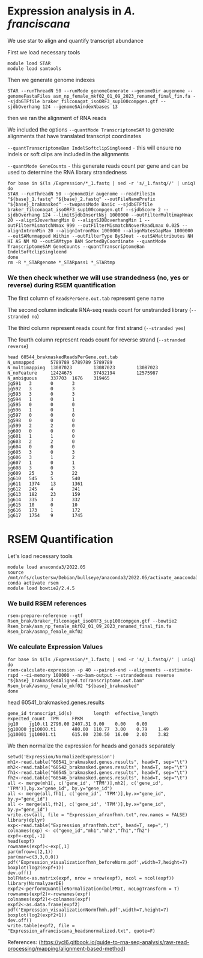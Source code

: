 # Expression analysis in *A. franciscana*
We use star to align and quantify transcript abundance

First we load necessary tools
```
module load STAR
module load samtools
```

Then we generate genome indexes

```
STAR --runThreadN 50 --runMode genomeGenerate --genomeDir augenome --genomeFastaFiles asm_np_female_mkf02_01_09_2023_renamed_final_fin.fa --sjdbGTFfile braker_filconagat_isoORF3_sup100compgen.gtf --sjdbOverhang 124 --genomeSAindexNbases 13
```

then we ran the alignment of RNA reads 

We included the options `--quantMode TranscriptomeSAM` to generate alignments that have translated transcript coordinates 

`--quantTranscriptomeBan IndelSoftclipSingleend` - this will ensure no indels or soft clips are included in the alignments 

`--quantMode GeneCounts` - this generate reads count per gene and can be used to determine the RNA library strandedness

```
for base in $(ls /Expression/*_1.fastq | sed -r 's/_1.fastq//' | uniq)
do
STAR --runThreadN 50 --genomeDir augenome --readFilesIn "${base}_1.fastq" "${base}_2.fastq" --outFileNamePrefix "${base}_brakmasked" --twopassMode Basic --sjdbGTFfile braker_filconagat_isoORF3_sup100compgen.gtf --sjdbScore 2 --sjdbOverhang 124 --limitSjdbInsertNsj 1000000 --outFilterMultimapNmax 20 --alignSJoverhangMin 8 --alignSJDBoverhangMin 1 --outFilterMismatchNmax 999 --outFilterMismatchNoverReadLmax 0.025 --alignIntronMin 20 --alignIntronMax 1000000 --alignMatesGapMax 1000000 --outSAMunmapped Within --outFilterType BySJout --outSAMattributes NH HI AS NM MD --outSAMtype BAM SortedByCoordinate --quantMode TranscriptomeSAM GeneCounts --quantTranscriptomeBan IndelSoftclipSingleend
done
rm -R *_STARgenome *_STARpass1 *_STARtmp
```

### We then check whether we will use strandedness (no, yes or reverse) during RSEM quantification

The first column of `ReadsPerGene.out.tab` represent gene name

The second column indicate RNA-seq reads count for unstranded library (`--stranded no`)

The third column represent reads count for first strand (`--stranded yes`)

The fourth column represent reads count for reverse strand (`--stranded reverse`)

```
head 60544_brakmaskedReadsPerGene.out.tab
N_unmapped      5789789 5789789 5789789
N_multimapping  13087023        13087023        13087023
N_noFeature     12424675        37432194        12575987
N_ambiguous     337703  1676    319465
jg591   3       0       3
jg592   3       0       3
jg593   3       0       3
jg594   1       0       1
jg595   0       0       0
jg596   1       0       1
jg597   0       0       0
jg598   0       0       0
jg599   2       2       0
jg600   0       0       0
jg601   1       1       0
jg603   2       2       0
jg604   0       0       0
jg605   3       0       3
jg606   3       1       2
jg607   1       0       1
jg608   3       0       3
jg609   25      3       22
jg610   545     5       540
jg611   1374    13      1361
jg612   245     4       241
jg613   182     23      159
jg614   335     3       332
jg615   10      0       10
jg616   173     1       172
jg617   1754    9       1745
```
# RSEM Quantification

Let's load necessary tools

```
module load anaconda3/2022.05 
source /mnt/nfs/clustersw/Debian/bullseye/anaconda3/2022.05/activate_anaconda3_2022.05.txt
conda activate rsem
module load bowtie2/2.4.5
```

### We build RSEM references
```
rsem-prepare-reference --gtf Rsem_brak/braker_filconagat_isoORF3_sup100compgen.gtf --bowtie2 Rsem_brak/asm_np_female_mkf02_01_09_2023_renamed_final_fin.fa Rsem_brak/asmnp_female_mkf02 
```

### We calculate Expression Values

```
for base in $(ls /Expression/*_1.fastq | sed -r 's/_1.fastq//' | uniq)
do
rsem-calculate-expression -p 40 --paired-end --alignments --estimate-rspd --ci-memory 100000 --no-bam-output --strandedness reverse "${base}_brakmaskedAligned.toTranscriptome.out.bam" Rsem_brak/asmnp_female_mkf02 "${base}_brakmasked" 
done
```

head 60541_brakmasked.genes.results
```
gene_id transcript_id(s)        length  effective_length        expected_count  TPM     FPKM
jg10    jg10.t1 2796.00 2407.31 0.00    0.00    0.00
jg10000 jg10000.t1      480.00  110.77  3.00    0.79    1.49
jg10001 jg10001.t1      615.00  230.50  16.00   2.03    3.82
```

We then normalize the expression for heads and gonads separately
```
setwd('Expression/NormalizedExpression')
mh1<-read.table("60541_brakmasked.genes.results", head=T, sep="\t")
mh2<-read.table("60542_brakmasked.genes.results", head=T, sep="\t")
fh1<-read.table("60545_brakmasked.genes.results", head=T, sep="\t")
fh2<-read.table("60546_brakmasked.genes.results", head=T, sep="\t")
all <- merge(mh1[, c('gene_id', 'TPM')],mh2[, c('gene_id', 'TPM')],by.x="gene_id", by.y="gene_id")
all <- merge(all,fh1[, c('gene_id', 'TPM')],by.x="gene_id", by.y="gene_id")
all <- merge(all,fh2[, c('gene_id', 'TPM')],by.x="gene_id", by.y="gene_id")
write.csv(all, file = "Expression_afranfhmh.txt",row.names = FALSE)
library(dplyr)
exp<-read.table("Expression_afranfhmh.txt", head=T, sep=",")
colnames(exp) <- c("gene_id","mh1","mh2","fh1","fh2")
expf<-exp[,-1]
head(expf)
rownames(expf)<-exp[,1]
par(mfrow=c(2,1))
par(mar=c(3,3,0,0))
pdf('Expression_visualizationfhmh_beforeNorm.pdf',width=7,height=7)
boxplot(log2(expf+1))
dev.off()
bolFMat<-as.matrix(expf, nrow = nrow(expf), ncol = ncol(expf))
library(NormalyzerDE)
expf2<-performQuantileNormalization(bolFMat, noLogTransform = T)
rownames(expf2)<-rownames(expf)
colnames(expf2)<-colnames(expf)
expf2<-as.data.frame(expf2)
pdf('Expression_visualizationNormfhmh.pdf',width=7,height=7)
boxplot(log2(expf2+1))
dev.off()
write.table(expf2, file = "Expression_afranciscana_headsnormalized.txt", quote=F)
```

References:
(https://ycl6.gitbook.io/guide-to-rna-seq-analysis/raw-read-processing/mapping/alignment-based-method)
